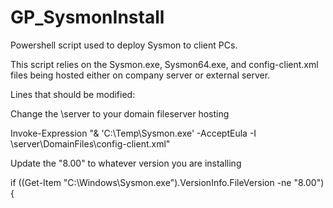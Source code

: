 # GP_SysmonInstall

Powershell script used to deploy Sysmon to client PCs.  

This script relies on the Sysmon.exe, Sysmon64.exe, and config-client.xml files being hosted either on company server or external server.

Lines that should be modified:

Change the \\server to your domain fileserver hosting

Invoke-Expression "& 'C:\Temp\Sysmon.exe' -AcceptEula -I \\server\DomainFiles\config-client.xml"

Update the "8.00" to whatever version you are installing

if ((Get-Item "C:\Windows\Sysmon.exe").VersionInfo.FileVersion -ne "8.00") {
